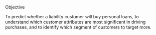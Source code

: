 Objective

To predict whether a liability customer will buy personal loans, to understand which customer attributes are most significant in driving purchases, and to identify which segment of customers to target more.
